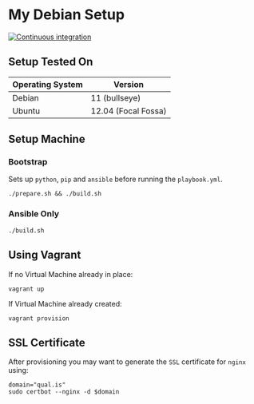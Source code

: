 # My Debian Setup

[![Continuous integration](https://github.com/svo/my-debian-setup/actions/workflows/main.yml/badge.svg?branch=main)](https://github.com/svo/my-debian-setup/actions/workflows/main.yml)

## Setup Tested On

| Operating System | Version |
|--|--|
| Debian | 11 (bullseye) |
| Ubuntu | 12.04 (Focal Fossa) |

## Setup Machine

### Bootstrap

Sets up `python`, `pip` and `ansible` before running the `playbook.yml`.

```
./prepare.sh && ./build.sh
```

### Ansible Only

```
./build.sh
```

## Using Vagrant

If no Virtual Machine already in place:

```
vagrant up
```

If Virtual Machine already created:

```
vagrant provision
```

## SSL Certificate

After provisioning you may want to generate the `SSL` certificate for `nginx` using:

```
domain="qual.is"
sudo certbot --nginx -d $domain
```
